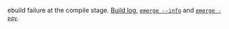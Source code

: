 ebuild failure at the compile stage. [Build log](http://paste2.org/6Bkh5EFJ), [`emerge --info`](http://paste2.org/dzfvacFX) and [`emerge -pqv`](http://paste2.org/yzHn36Dj).
